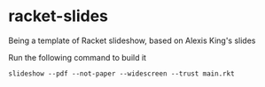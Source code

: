 # racket-slides
Being a template of Racket slideshow, based on Alexis King's slides

Run the following command to build it

```
slideshow --pdf --not-paper --widescreen --trust main.rkt
```
